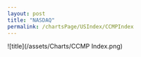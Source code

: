 ```yaml
---
layout: post
title: "NASDAQ"
permalink: /chartsPage/USIndex/CCMPIndex
---
```


![title](/assets/Charts/CCMP Index.png)


